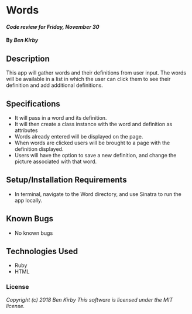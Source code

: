 # Words

#### _Code review for Friday, November 30_

#### By _Ben Kirby_

## Description
This app will gather words and their definitions from user input. The words will be available in a list in which the user can click them to see their definition and add additional definitions.


## Specifications
* It will pass in a word and its definition.
* It will then create a class instance with the word and definition as attributes
* Words already entered will be displayed on the page.
* When words are clicked users will be brought to a page with the definition displayed.
* Users will have the option to save a new definition, and change the picture associated with that word.

## Setup/Installation Requirements

* In terminal, navigate to the Word directory, and use Sinatra to run the app locally.

## Known Bugs

* No known bugs

## Technologies Used

* Ruby
* HTML

### License

*Copyright (c) 2018 Ben Kirby*
*This software is licensed under the MIT license.*
